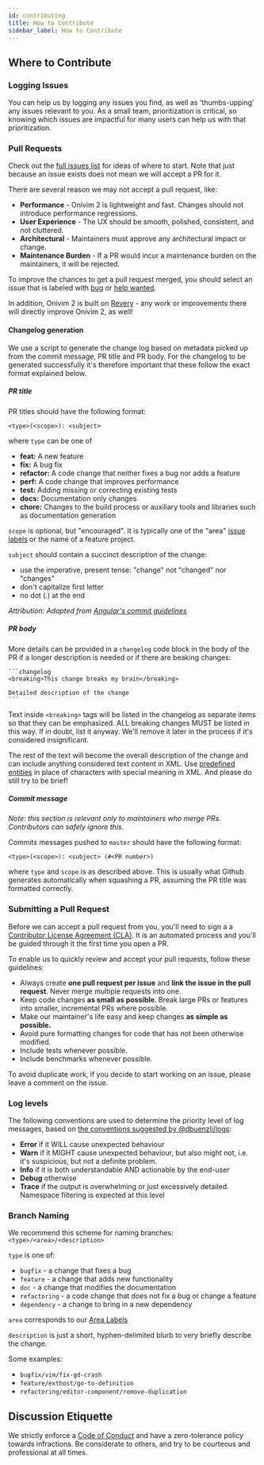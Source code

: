 ```yaml
---
id: contributing
title: How to Contribute
sidebar_label: How to Contribute
---
```


## Where to Contribute

### Logging Issues

You can help us by logging any issues you find, as well as 'thumbs-upping' any issues relevant to you. As a small team, prioritization is critical, so knowing which issues are impactful for many users can help us with that prioritization.

### Pull Requests

Check out the [full issues list](https://github.com/onivim/oni2/issues) for ideas of where to start. Note that just because an issue exists does not mean we will accept a PR for it.

There are several reason we may not accept a pull request, like:
- __Performance__ - Onivim 2 is lightweight and fast. Changes should not introduce performance regressions.
- __User Experience__ - The UX should be smooth, polished, consistent, and not cluttered.
- __Architectural__ - Maintainers must approve any architectural impact or change.
- __Maintenance Burden__ - If a PR would incur a maintenance burden on the maintainers, it will be rejected.

To improve the chances to get a pull request merged, you should select an issue that is labeled with [bug](https://github.com/onivim/oni2/issues?q=is%3Aissue+is%3Aopen+label%3Abug) or [help wanted](https://github.com/onivim/oni2/issues?q=is%3Aissue+is%3Aopen+label%3A%22help+wanted%22).

In addition, Onivim 2 is built on [Revery](https://github.com/revery-ui/revery) - any work or improvements there will directly improve Onivim 2, as well!

#### Changelog generation

We use a script to generate the change log based on metadata picked up from the commit message, PR title and PR body. For the changelog to be generated successfully it's therefore important that these follow the exact format explained below.

##### PR title

PR titles should have the following format:

```
<type>(<scope>): <subject>
```

where `type` can be one of

* **feat:** A new feature
* **fix:** A bug fix
* **refactor:** A code change that neither fixes a bug nor adds a feature
* **perf:** A code change that improves performance
* **test:** Adding missing or correcting existing tests
* **docs:** Documentation only changes
* **chore:** Changes to the build process or auxiliary tools and libraries such as documentation generation

`scope` is optional, but "encouraged". It is typically one of the "area" [issue labels](https://github.com/onivim/oni2/labels) or the name of a feature project.

`subject` should contain a succinct description of the change:

* use the imperative, present tense: "change" not "changed" nor "changes"
* don't capitalize first letter
* no dot (.) at the end

*Attribution: Adapted from [Angular's commit guidelines](https://github.com/angular/angular.js/blob/master/DEVELOPERS.md#commit-message-format)*

##### PR body

More details can be provided in a `changelog` code block in the body of the PR if a longer description is needed or if there are beaking changes:

    ```changelog
    <breaking>This change breaks my brain</breaking>
    
    Detailed description of the change
    ```

Text inside `<breaking>` tags will be listed in the changelog as separate items so that they can be emphasized. ALL breaking changes MUST be listed in this way. If in doubt, list it anyway. We'll remove it later in the process if it's considered insignificant.

The rest of the text will become the overall description of the change and can include anything considered text content in XML. Use [predefined entities](https://en.wikipedia.org/wiki/List_of_XML_and_HTML_character_entity_references#Predefined_entities_in_XML) in place of characters with special meaning in XML. And please do still try to be brief!

##### Commit message

*Note: this section is relevant only to maintainers who merge PRs. Contributors can safely ignore this.*

Commits messages pushed to `master` should have the following format:

```
<type>(<scope>): <subject> (#<PR number>)
```  

where `type` and `scope` is as described above. This is usually what Github generates automatically when squashing a PR, assuming the PR title was formatted correctly.

### Submitting a Pull Request

Before we can accept a pull request from you, you'll need to sign a a [Contributor License Agreement (CLA)](https://gist.github.com/bf98297731dd69b9b580ca1d7fd2b90e). It is an automated process and you'll be guided
through it the first time you open a PR.

To enable us to quickly review and accept your pull requests, follow these guidelines:
- Always create __one pull request per issue__ and __link the issue in the pull request__. Never merge multiple requests into one.
- Keep code changes __as small as possible__. Break large PRs or features into smaller, incremental PRs where possible.
- Make our maintainer's life easy and keep changes __as simple as possible.__
- Avoid pure formatting changes for code that has not been otherwise modified.
- Include tests whenever possible.
- Include benchmarks whenever possible.

To avoid duplicate work, if you decide to start working on an issue, please leave a comment on the issue.

### Log levels

The following conventions are used to determine the priority level of log messages, based on [the conventions suggested by @dbuenzli/logs](https://erratique.ch/software/logs/doc/Logs/index.html#usage):

- __Error__ if it WILL cause unexpected behaviour
- __Warn__ if it MIGHT cause unexpected behaviour, but also might not, i.e. it's suspicious, but not a definite problem.
- __Info__ if it is both understandable AND actionable by the end-user
- __Debug__ otherwise
- __Trace__ if the output is overwhelming or just excessively detailed. Namespace filtering is expected at this level

### Branch Naming

We recommend this scheme for naming branches: `<type>/<area>/<description>`

`type` is one of:
- `bugfix` - a change that fixes a bug
- `feature` - a change that adds new functionality
- `doc` - a change that modifies the documentation
- `refactoring` - a code change that does not fix a bug or change a feature
- `dependency` - a change to bring in a new dependency

`area` corresponds to our [Area Labels](https://github.com/onivim/oni2/labels?utf8=%E2%9C%93&q=A+-) 

`description` is just a short, hyphen-delimited blurb to very briefly describe the change.

Some examples:
- `bugfix/vim/fix-gd-crash`
- `feature/exthost/go-to-definition`
- `refactoring/editor-component/remove-duplication`

## Discussion Etiquette

We strictly enforce a [Code of Conduct](https://github.com/onivim/oni2/blob/master/CODE_OF_CONDUCT.md) and have a zero-tolerance policy towards infractions. Be considerate to others, and try to be courteous and professional at all times.
